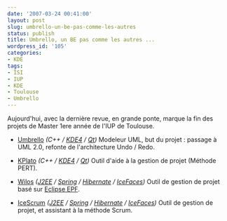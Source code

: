 ```yaml
---
date: '2007-03-24 00:41:00'
layout: post
slug: umbrello-un-be-pas-comme-les-autres
status: publish
title: Umbrello, un BE pas comme les autres ...
wordpress_id: '105'
categories:
- KDE
tags:
- ISI
- IUP
- KDE
- Toulouse
- Umbrello
---
```


Aujourd'hui, avec la dernière revue, en grande ponte, marque la fin des projets de Master 1ere année de l'IUP de Toulouse.

  * [Umbrello](http://umbrello.tuxfamily.org) _(C++ / [KDE4](http://www.kde.org) / [Qt](http://www.trolltech.com/))_ Modeleur UML, but du projet : passage à UML 2.0, refonte de l'architecture Undo / Redo.
	
  * [KPlato](http://www.koffice.org/kplato/) _(C++ / [KDE4](http://www.kde.org) / [Qt](http://www.trolltech.com/))_ Outil d'aide à la gestion de projet (Méthode PERT).
	
  * [Wilos](http://wilos.berlios.de/drupal/) _([J2EE](http://java.sun.com/javaee/) / [Spring](http://www.springframework.org/) / [Hibernate](http://www.hibernate.org/) / [IceFaces](http://www.icefaces.org/))_ Outil de gestion de projet basé sur [Eclipse EPF](http://www.eclipse.org/epf/).
	
  * [IceScrum](http://www.icescrum.org/) _([J2EE](http://java.sun.com/javaee/) / [Spring](http://www.springframework.org/) / [Hibernate](http://www.hibernate.org/) / [IceFaces](http://www.icefaces.org/))_ Outil de gestion de projet, et assistant à la méthode Scrum.



